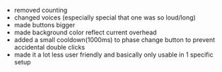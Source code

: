- removed counting
- changed voices (especially special that one was so loud/long)
- made buttons bigger
- made background color reflect current overhead
- added a small cooldown(1000ms) to phase change button to prevent accidental double clicks
- made it a lot less user friendly and basically only usable in 1 specific setup
